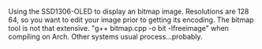 Using the SSD1306-OLED to display an bitmap image.
Resolutions are 128 64, so you want to edit your image prior to getting its encoding. The bitmap tool is not that extensive.
"g++ bitmap.cpp -o bit -lfreeimage" when compiling on Arch. Other systems usual process...probably.
